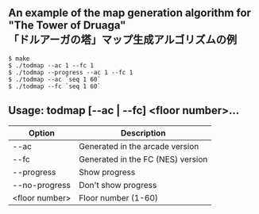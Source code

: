 ## An example of the map generation algorithm for "The Tower of Druaga"<br>「ドルアーガの塔」マップ生成アルゴリズムの例

    $ make
    $ ./todmap --ac 1 --fc 1
    $ ./todmap --progress --ac 1 --fc 1
    $ ./todmap --ac `seq 1 60`
    $ ./todmap --fc `seq 1 60`

## Usage: todmap [--ac | --fc] &lt;floor number&gt;...

|Option|Description|
|---|---|
|--ac|Generated in the arcade version|
|--fc|Generated in the FC (NES) version|
|--progress|Show progress|
|--no-progress|Don't show progress|
|&lt;floor number&gt;|Floor number (1-60)|
